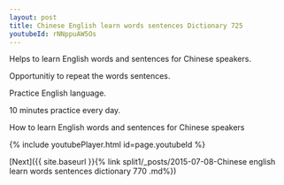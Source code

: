 ```yaml
---
layout: post
title: Chinese English learn words sentences Dictionary 725 
youtubeId: rNNppuAW5Os
---
```

 
 
Helps to learn English words and sentences for Chinese speakers.

Opportunitiy to repeat the words sentences. 

Practice English language. 
 
10 minutes practice every day. 
 
How to learn English words and sentences for Chinese speakers 
 
{% include youtubePlayer.html id=page.youtubeId %}
 
 
[Next]({{ site.baseurl }}{% link  split1/_posts/2015-07-08-Chinese english learn words sentences dictionary 770 .md%})
 
